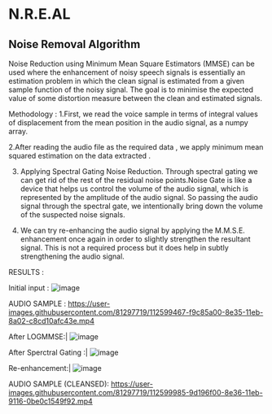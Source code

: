 # N.R.E.AL 
## Noise Removal Algorithm



Noise Reduction using Minimum Mean Square Estimators (MMSE) can be used where the enhancement of noisy speech signals is essentially an estimation problem in which the clean signal is estimated from a given sample function of the noisy signal. The goal is to minimise the expected value of some distortion measure between the clean and estimated signals.

Methodology :
1.First, we read the voice sample in terms of integral values of displacement from the mean position in the audio signal, as a numpy array.

2.After reading the audio file as the required data , we apply minimum mean squared estimation on the data extracted .

3. Applying Spectral Gating Noise Reduction. Through spectral gating we can get rid of the rest of the residual noise points.Noise Gate is like a device that helps us control the volume of the audio signal, which is represented by the amplitude of the audio signal. So passing the audio signal through the spectral gate, we intentionally bring down the volume of the suspected noise signals.

4. We can try re-enhancing the audio signal by applying the M.M.S.E. enhancement once again in order to slightly strengthen the resultant signal. This is not a required process but it does help in subtly strengthening the audio signal.

RESULTS :

Initial input : 
![image](https://user-images.githubusercontent.com/81297719/112599165-90e0e200-8e35-11eb-972a-be4d61058278.png)

AUDIO SAMPLE : https://user-images.githubusercontent.com/81297719/112599467-f9c85a00-8e35-11eb-8a02-c8cd10afc43e.mp4


After LOGMMSE:|
![image](https://user-images.githubusercontent.com/81297719/112599557-1e243680-8e36-11eb-80d9-0493884efce5.png)

After Sperctral Gating :|
![image](https://user-images.githubusercontent.com/81297719/112599596-2e3c1600-8e36-11eb-927e-420de9ba6432.png)

Re-enhancement:|
![image](https://user-images.githubusercontent.com/81297719/112599704-4ca21180-8e36-11eb-8670-2a88183c8128.png)

AUDIO SAMPLE (CLEANSED): https://user-images.githubusercontent.com/81297719/112599985-9d196f00-8e36-11eb-9116-0be0c1549f92.mp4



